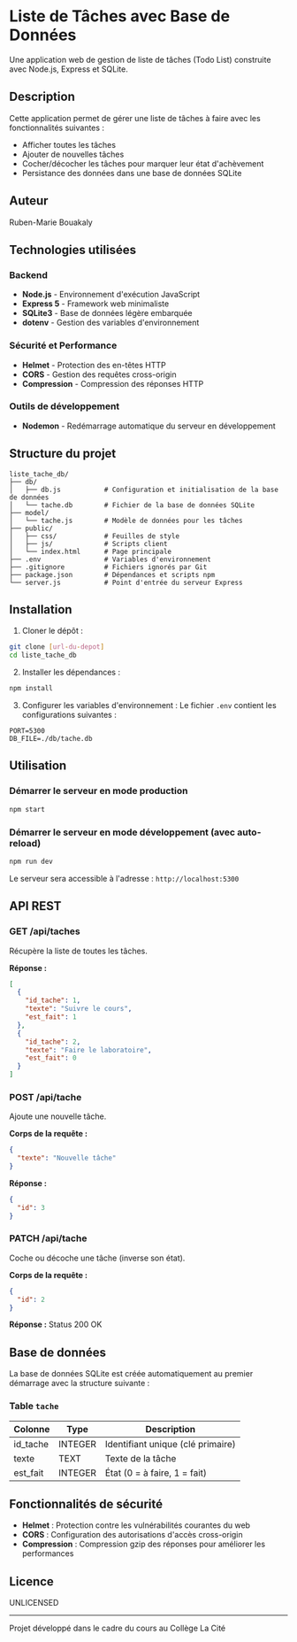 # Liste de Tâches avec Base de Données

Une application web de gestion de liste de tâches (Todo List) construite avec Node.js, Express et SQLite.

## Description

Cette application permet de gérer une liste de tâches à faire avec les fonctionnalités suivantes :
- Afficher toutes les tâches
- Ajouter de nouvelles tâches
- Cocher/décocher les tâches pour marquer leur état d'achèvement
- Persistance des données dans une base de données SQLite

## Auteur

Ruben-Marie Bouakaly

## Technologies utilisées

### Backend
- **Node.js** - Environnement d'exécution JavaScript
- **Express 5** - Framework web minimaliste
- **SQLite3** - Base de données légère embarquée
- **dotenv** - Gestion des variables d'environnement

### Sécurité et Performance
- **Helmet** - Protection des en-têtes HTTP
- **CORS** - Gestion des requêtes cross-origin
- **Compression** - Compression des réponses HTTP

### Outils de développement
- **Nodemon** - Redémarrage automatique du serveur en développement

## Structure du projet

```
liste_tache_db/
├── db/
│   ├── db.js           # Configuration et initialisation de la base de données
│   └── tache.db        # Fichier de la base de données SQLite
├── model/
│   └── tache.js        # Modèle de données pour les tâches
├── public/
│   ├── css/            # Feuilles de style
│   ├── js/             # Scripts client
│   └── index.html      # Page principale
├── .env                # Variables d'environnement
├── .gitignore          # Fichiers ignorés par Git
├── package.json        # Dépendances et scripts npm
└── server.js           # Point d'entrée du serveur Express
```

## Installation

1. Cloner le dépôt :
```bash
git clone [url-du-depot]
cd liste_tache_db
```

2. Installer les dépendances :
```bash
npm install
```

3. Configurer les variables d'environnement :
Le fichier `.env` contient les configurations suivantes :
```
PORT=5300
DB_FILE=./db/tache.db
```

## Utilisation

### Démarrer le serveur en mode production
```bash
npm start
```

### Démarrer le serveur en mode développement (avec auto-reload)
```bash
npm run dev
```

Le serveur sera accessible à l'adresse : `http://localhost:5300`

## API REST

### GET /api/taches
Récupère la liste de toutes les tâches.

**Réponse :**
```json
[
  {
    "id_tache": 1,
    "texte": "Suivre le cours",
    "est_fait": 1
  },
  {
    "id_tache": 2,
    "texte": "Faire le laboratoire",
    "est_fait": 0
  }
]
```

### POST /api/tache
Ajoute une nouvelle tâche.

**Corps de la requête :**
```json
{
  "texte": "Nouvelle tâche"
}
```

**Réponse :**
```json
{
  "id": 3
}
```

### PATCH /api/tache
Coche ou décoche une tâche (inverse son état).

**Corps de la requête :**
```json
{
  "id": 2
}
```

**Réponse :** Status 200 OK

## Base de données

La base de données SQLite est créée automatiquement au premier démarrage avec la structure suivante :

### Table `tache`
| Colonne     | Type    | Description                          |
|-------------|---------|--------------------------------------|
| id_tache    | INTEGER | Identifiant unique (clé primaire)    |
| texte       | TEXT    | Texte de la tâche                    |
| est_fait    | INTEGER | État (0 = à faire, 1 = fait)         |

## Fonctionnalités de sécurité

- **Helmet** : Protection contre les vulnérabilités courantes du web
- **CORS** : Configuration des autorisations d'accès cross-origin
- **Compression** : Compression gzip des réponses pour améliorer les performances

## Licence

UNLICENSED

---

Projet développé dans le cadre du cours au Collège La Cité
